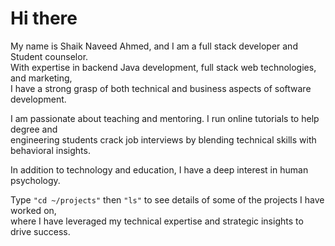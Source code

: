 



# Hi there


My name is Shaik Naveed Ahmed, and I am a full stack developer and Student counselor.  
With expertise in backend Java development, full stack web technologies, and marketing,  
I have a strong grasp of both technical and business aspects of software development.  

I am passionate about teaching and mentoring. I run online tutorials to help degree and  
engineering students crack job interviews by blending technical skills with behavioral insights.  

In addition to technology and education, I have a deep interest in human psychology.

Type `"cd ~/projects"` then `"ls"` to see details of some of the projects I have worked on,  
where I have leveraged my technical expertise and strategic insights to drive success.  
